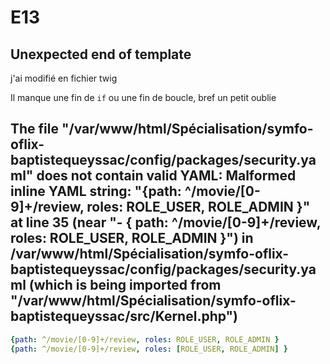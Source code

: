 # E13

## Unexpected end of template

j'ai modifié en fichier twig

Il manque une fin de `if` ou une fin de boucle, bref un petit oublie

## The file "/var/www/html/Spécialisation/symfo-oflix-baptistequeyssac/config/packages/security.yaml" does not contain valid YAML: Malformed inline YAML string: "{path: ^/movie/[0-9]+/review, roles: ROLE_USER, ROLE_ADMIN }" at line 35 (near "- { path: ^/movie/[0-9]+/review, roles: ROLE_USER, ROLE_ADMIN }") in /var/www/html/Spécialisation/symfo-oflix-baptistequeyssac/config/packages/security.yaml (which is being imported from "/var/www/html/Spécialisation/symfo-oflix-baptistequeyssac/src/Kernel.php")

```yaml
{path: ^/movie/[0-9]+/review, roles: ROLE_USER, ROLE_ADMIN }
{path: ^/movie/[0-9]+/review, roles: [ROLE_USER, ROLE_ADMIN] }
```
